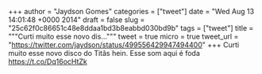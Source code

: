 
+++
author = "Jaydson Gomes"
categories = ["tweet"]
date = "Wed Aug 13 14:01:48 +0000 2014"
draft = false
slug = "25c62f0c86651c48e8ddaa1bd3b8eabbd030bd9b"
tags = ["tweet"]
title = """Curti muito esse novo dis..."""
tweet = true
micro = true
tweet_url = "https://twitter.com/jaydson/status/499556429947494400"
+++
Curti muito esse novo disco do Titãs hein. Esse som aqui é foda https://t.co/Dq16ocHtZk
